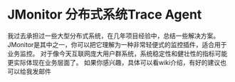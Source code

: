 # JMonitor 分布式系统Trace Agent
我过去承担过一些大型分布式系统，在几年项目经验中，总结一些解决方案。
JMonitor是其中之一，你可以把它理解为一种非常轻便式的监控插件，适合用于业务监控。
对于像今天互联网庞大用户群系统，系统稳定性和健壮性的指标可能更实际体现在业务层面了。
如果你感兴趣，具体可以看wiki介绍，有好的建议也可以给我发邮件
